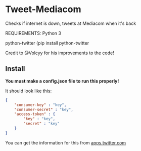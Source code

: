 # Tweet-Mediacom
Checks if internet is down, tweets at Mediacom when it's back

REQUIREMENTS:
Python 3

python-twitter (pip install python-twitter

Credit to @Volcyy for his improvements to the code!

## Install

**You must make a config.json file to run this properly!**

It should look like this:

```json
{
	"consumer-key" : "key",
	"consumer-secret" : "key",
	"access-token" : {
		"key" : "key",
		"secret" : "key"
	}
}
```
You can get the information for this from [apps.twitter.com](https://apps.twitter.com)
